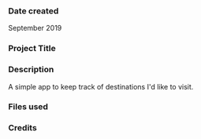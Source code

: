 ### Date created
September 2019

### Project Title


### Description
A simple app to keep track of destinations I'd like to visit.

### Files used

### Credits
